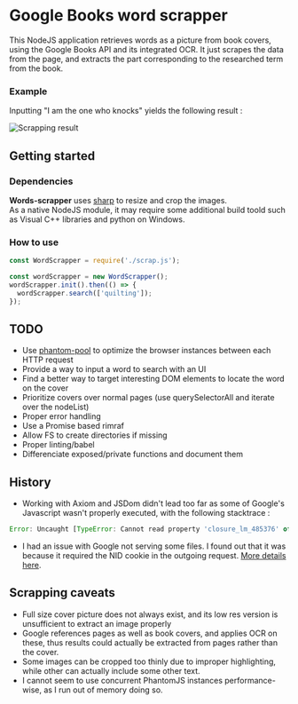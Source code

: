 # Google Books word scrapper

This NodeJS application retrieves words as a picture from book covers, using the Google Books API and its integrated OCR.
It just scrapes the data from the page, and extracts the part corresponding to the researched term from the book.

### Example

Inputting "I am the one who knocks" yields the following result :

![Scrapping result](https://i.imgur.com/Wcdd2RC.jpg "Result")


## Getting started
### Dependencies
**Words-scrapper** uses [sharp](https://github.com/lovell/sharp) to resize and crop the images.  
As a native NodeJS module, it may require some additional build toold such as Visual C++ libraries and python on Windows.

### How to use
```javascript
const WordScrapper = require('./scrap.js');

const wordScrapper = new WordScrapper();
wordScrapper.init().then(() => {
  wordScrapper.search(['quilting']);
});
```


## TODO
* Use [phantom-pool](https://github.com/binded/phantom-pool) to optimize the browser instances between each HTTP request
* Provide a way to input a word to search with an UI
* Find a better way to target interesting DOM elements to locate the word on the cover
* Prioritize covers over normal pages (use querySelectorAll and iterate over the nodeList)
* Proper error handling
* Use a Promise based rimraf
* Allow FS to create directories if missing
* Proper linting/babel
* Differenciate exposed/private functions and document them

##  History
* Working with Axiom and JSDom didn't lead too far as some of Google's Javascript wasn't properly executed, with the following stacktrace :
```javascript
Error: Uncaught [TypeError: Cannot read property 'closure_lm_485376' of null]
```
* I had an issue with Google not serving some files. I found out that it was because it required the NID cookie in the outgoing request. [More details here](https://stackoverflow.com/questions/51807077/image-download-issue-with-nodejs/51812420#51812420).

## Scrapping caveats
* Full size cover picture does not always exist, and its low res version is unsufficient to extract an image properly
* Google references pages as well as book covers, and applies OCR on these, thus results could actually be extracted from pages rather than the cover.
* Some images can be cropped too thinly due to improper highlighting, while other can actually include some other text.
* I cannot seem to use concurrent PhantomJS instances performance-wise, as I run out of memory doing so.